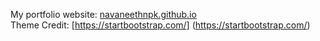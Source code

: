 My portfolio website: [navaneethnpk.github.io](https://navaneethnpk.github.io/)  
Theme Credit: [https://startbootstrap.com/] (https://startbootstrap.com/)
